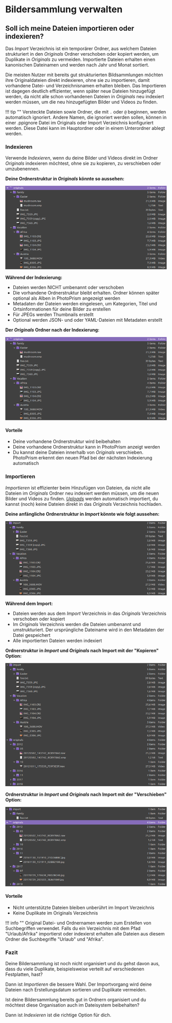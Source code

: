 # Bildersammlung verwalten #

## Soll ich meine Dateien importieren oder indexieren? ##


Das *Import* Verzeichnis ist ein temporärer Ordner, aus welchem Dateien strukturiert in den *Originals* Ordner verschoben oder kopiert werden, um Duplikate in *Originals* zu vermeiden.
Importierte Dateien erhalten einen kanonischen Dateinamen und werden nach Jahr und Monat sortiert.

Die meisten Nutzer mit bereits gut strukturierten Bildsammlungen möchten ihre Originaldateien direkt indexieren, ohne sie zu importieren, 
damit vorhandene Datei- und Verzeichnisnamen erhalten bleiben. 
Das Importieren ist dagegen deutlich effizienter, wenn später neue Dateien hinzugefügt werden, da nicht alle schon vorhandenen Dateien in *Originals* neu indexiert werden müssen, um die neu hinzugefügten Bilder und Videos zu finden.

!!! tip ""
    Versteckte Dateien sowie Ordner, die mit ```.``` oder ```@``` beginnen, werden automatisch ignoriert. 
    Andere Namen, die ignoriert werden sollen, können in einer .ppignore Datei im Originals oder Import Verzeichnis konfiguriert werden. 
    Diese Datei kann im Hauptordner oder in einem Unterordner ablegt werden.

### Indexieren ###

Verwende *Indexieren*, wenn du deine Bilder und Videos direkt im Ordner *Originals* indexieren möchtest, ohne sie zu kopieren,
zu verschieben oder umzubenennen.

**Deine Ordnerstruktur in *Originals* könnte so aussehen:**

![Screenshot](img/originals-before-after.png)
     
**Während der Indexierung:**

* Dateien werden NICHT umbenannt oder verschoben
* Die vorhandene Ordnerstruktur bleibt erhalten. Ordner können später optional als Alben in PhotoPrism angezeigt werden
* Metadaten der Dateien werden eingelesen, um Kategorien, Titel und Ortsinformationen für deine Bilder zu erstellen
* Für JPEGs werden Thumbnails erstellt
* Optional werden JSON- und oder YAML-Dateien mit Metadaten erstellt

**Der *Originals* Ordner nach der Indexierung:**

![Screenshot](img/originals-before-after.png)

    

#### Vorteile ####

* Deine vorhandene Ordnerstruktur wird beibehalten
* Deine vorhandene Ordnerstruktur kann in PhotoPrism anzeigt werden
* Du kannst deine Dateien innerhalb von *Originals* verschieben. PhotoPrism erkennt den neuen Pfad bei der nächsten Indexierung automatisch

### Importieren ###

*Importieren* ist effizienter beim Hinzufügen von Dateien, da nicht alle Dateien im *Originals* Ordner neu indexiert werden müssen, um die neuen Bilder und Videos zu finden.
[*Uploads*](upload.md) werden automatisch importiert, du kannst (noch) keine Dateien direkt in das *Originals* Verzeichnis hochladen.

**Deine anfängliche Ordnerstruktur in *Import* könnte wie folgt aussehen:**

   ![Screenshot](img/before-import.png)
   
**Während dem Import:**
 
* Dateien werden aus dem *Import* Verzeichnis in das *Originals* Verzeichnis verschoben oder kopiert
* Im *Originals* Verzeichnis werden die Dateien umbenannt und umstrukturiert. Der ursprüngliche Dateiname wird in den Metadaten der Datei gespeichert
* Alle importierten Dateien werden indexiert

**Ordnerstruktur in *Import* und *Originals* nach Import mit der "Kopieren" Option:**

   ![Screenshot](img/copy-import.png)

**Ordnerstruktur in *Import* und *Originals* nach Import mit der "Verschieben" Option:**

   ![Screenshot](img/move-import.png)

#### Vorteile ####
* Nicht unterstützte Dateien bleiben unberührt im Import Verzeichnis
* Keine Duplikate im Originals Verzeichnis


!!! info ""
    Original Datei- und Ordnernamen werden zum Erstellen von Suchbegriffen verwendet. 
    Falls du ein Verzeichnis mit dem Pfad "Urlaub/Afrika" importierst oder indexierst erhalten alle Dateien aus diesem Ordner die Suchbegriffe "Urlaub" und "Afrika".


### Fazit ###
Deine Bildersammlung ist noch nicht organisiert und du gehst davon aus, dass du viele Duplikate, beispielsweise verteilt auf verschiedenen Festplatten, hast?

Dann ist *Importieren* die bessere Wahl.
Der Importvorgang wird deine Dateien nach Erstellungsdatum sortieren und Duplikate vermeiden.


Ist deine Bildersammlung bereits gut in Ordnern organisiert und du möchtest diese Organisation auch im Dateisystem beibehalten?

Dann ist *Indexieren* ist die richtige Option für dich.
